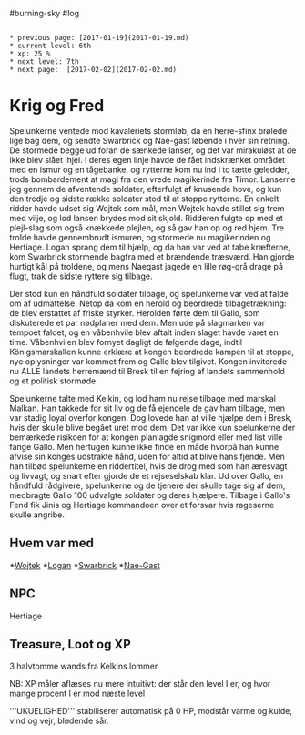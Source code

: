 #burning-sky #log

```ad-info

* previous page: [2017-01-19](2017-01-19.md)
* current level: 6th
* xp: 25 %
* next level: 7th
* next page:  [2017-02-02](2017-02-02.md) 
```

# Krig og Fred  
Spelunkerne ventede mod kavaleriets stormløb, da en herre-sfinx brølede lige bag dem, og sendte Swarbrick og Nae-gast løbende i hver sin retning. De stormede begge ud foran de sænkede lanser, og det var mirakuløst at de ikke blev slået ihjel. I deres egen linje havde de fået indskrænket området med en ismur og en tågebanke, og rytterne kom nu ind i to tætte geledder, trods bombardement at magi fra den vrede magikerinde fra Timor. Lanserne jog gennem de afventende soldater, efterfulgt af knusende hove, og kun den tredje og sidste række soldater stod til at stoppe rytterne. En enkelt ridder havde udset sig Wojtek som mål, men Wojtek havde stillet sig frem med vilje, og lod lansen brydes mod sit skjold. Ridderen fulgte op med et plejl-slag som også knækkede plejlen, og så gav han op og red hjem. Tre trolde havde gennembrudt ismuren, og stormede nu magikerinden og Hertiage. Logan sprang dem til hjælp, og da han var ved at tabe kræfterne, kom Swarbrick stormende bagfra med et brændende træsværd. Han gjorde hurtigt kål på troldene, og mens Naegast jagede en lille røg-grå drage på flugt, trak de sidste ryttere sig tilbage.
Der stod kun en håndfuld soldater tilbage, og spelunkerne var ved at falde om af udmattelse. Netop da kom en herold og beordrede tilbagetrækning: de blev erstattet af friske styrker. Herolden førte dem til Gallo, som diskuterede et par nødplaner med dem. Men ude på slagmarken var tempoet faldet, og en våbenhvile blev aftalt inden slaget havde varet en time. Våbenhvilen blev fornyet dagligt de følgende dage, indtil Königsmarskallen kunne erklære at kongen beordrede kampen til at stoppe, nye oplysninger var kommet frem og Gallo blev tilgivet. Kongen inviterede nu ALLE landets herremænd til Bresk til en fejring af landets sammenhold og et politisk stormøde.
Spelunkerne talte med Kelkin, og lod ham nu rejse tilbage med marskal Malkan. Han takkede for sit liv og de få ejendele de gav ham tilbage, men var stadig loyal overfor kongen. Dog lovede han at ville hjælpe dem i Bresk, hvis der skulle blive begået uret mod dem. Det var ikke kun spelunkerne der bemærkede risikoen for at kongen planlagde snigmord eller med list ville fange Gallo. Men hertugen kunne ikke finde en måde hvorpå han kunne afvise sin konges udstrakte hånd, uden for altid at blive hans fjende. Men han tilbød spelunkerne en riddertitel, hvis de drog med som han æresvagt og livvagt, og snart efter gjorde de et rejseselskab klar. Ud over Gallo, en håndfuld rådgivere, spelunkerne og de tjenere der skulle tage sig af dem, medbragte Gallo 100 udvalgte soldater og deres hjælpere. Tilbage i Gallo's Fend fik Jinis og Hertiage kommandoen over et forsvar hvis rageserne skulle angribe.
## Hvem var med 
*[Wojtek](Wojtek.md)
*[Logan](Logan.md)
*[Swarbrick](Swarbrick%20Everwood.md)
*[Nae-Gast](Nae-Gast%20Oldknist.md)
## NPC 
Hertiage
## Treasure, Loot og XP 
3 halvtomme wands fra Kelkins lommer
NB: XP måler aflæses nu mere intuitivt: der står den level I er, og hvor mange procent I er mod næste level
'''UKUELIGHED''' stabiliserer automatisk på 0 HP, modstår varme og kulde, vind og vejr, blødende sår.
